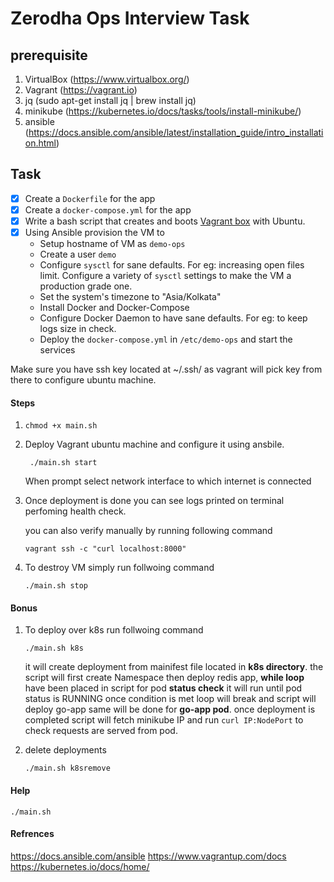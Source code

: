 # Zerodha Ops Interview Task

## prerequisite
1. VirtualBox (https://www.virtualbox.org/)
2. Vagrant (https://vagrant.io)
3. jq (sudo apt-get install jq | brew install jq)
4. minikube (https://kubernetes.io/docs/tasks/tools/install-minikube/)
5. ansible (https://docs.ansible.com/ansible/latest/installation_guide/intro_installation.html)

## Task
- [x] Create a `Dockerfile` for the app
- [x] Create a `docker-compose.yml` for the app 
- [x] Write a bash script that creates and boots [Vagrant box](https://vagrant.io) with Ubuntu.
- [x] Using Ansible provision the VM to
  * Setup hostname of VM as `demo-ops`
  * Create a user `demo`
  * Configure `sysctl` for sane defaults. For eg: increasing open files limit. Configure a variety of `sysctl` settings to make the VM a production grade one.
  * Set the system's timezone to "Asia/Kolkata"
  * Install Docker and Docker-Compose
  * Configure Docker Daemon to have sane defaults. For eg: to keep logs size in check.
  * Deploy the `docker-compose.yml` in `/etc/demo-ops` and start the services

Make sure you have ssh key located at ~/.ssh/ as vagrant will pick key from there to configure ubuntu machine.

#### Steps
1. ``` chmod +x main.sh ```
2. Deploy Vagrant ubuntu machine and configure it using ansbile.

    ``` ./main.sh start```

    When prompt select network interface to which internet is connected


3. Once deployment is done you can see logs printed on terminal perfoming health check.


   you can also verify manually by running following command

    ``` vagrant ssh -c "curl localhost:8000" ```

4. To destroy VM simply run follwoing command

    ``` ./main.sh stop ```


#### Bonus
1. To deploy over k8s run follwoing command

    ``` ./main.sh k8s  ```

    it will create deployment from mainifest file located in **k8s directory**. the script will first create Namespace then deploy redis app, **while loop** have been placed in script for pod **status check** it will run until pod status is RUNNING once condition is met loop will break and script will deploy go-app same will be done for **go-app pod**. once deployment is completed script will fetch minikube IP and run  ```curl IP:NodePort``` to check requests are served from pod.  

2. delete deployments

    ``` ./main.sh k8sremove ```

#### Help
``` ./main.sh ```


#### Refrences
https://docs.ansible.com/ansible
https://www.vagrantup.com/docs
https://kubernetes.io/docs/home/

